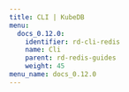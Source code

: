 ```yaml
---
title: CLI | KubeDB
menu:
  docs_0.12.0:
    identifier: rd-cli-redis
    name: Cli
    parent: rd-redis-guides
    weight: 45
menu_name: docs_0.12.0
---
```



